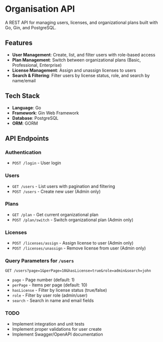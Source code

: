 # Organisation API

A REST API for managing users, licenses, and organizational plans built with Go, Gin, and PostgreSQL.

## Features

- **User Management**: Create, list, and filter users with role-based access
- **Plan Management**: Switch between organizational plans (Basic, Professional, Enterprise)
- **License Management**: Assign and unassign licenses to users
- **Search & Filtering**: Filter users by license status, role, and search by name/email

## Tech Stack

- **Language**: Go
- **Framework**: Gin Web Framework
- **Database**: PostgreSQL
- **ORM**: GORM

## API Endpoints

### Authentication
- `POST /login` - User login

### Users
- `GET /users` - List users with pagination and filtering
- `POST /users` - Create new user (Admin only)

### Plans
- `GET /plan` - Get current organizational plan
- `POST /plan/switch` - Switch organizational plan (Admin only)

### Licenses
- `POST /licenses/assign` - Assign license to user (Admin only)
- `POST /licenses/unassign` - Remove license from user (Admin only)

### Query Parameters for `/users`

`
GET /users?page=1&perPage=10&hasLicense=true&role=admin&search=john
`

- `page` - Page number (default: 1)
- `perPage` - Items per page (default: 10)
- `hasLicense` - Filter by license status (true/false)
- `role` - Filter by user role (admin/user)
- `search` - Search in name and email fields

### TODO
 - Implement integration and unit tests
 - Implement proper validations for user create
 - Implement Swagger/OpenAPI documentation
